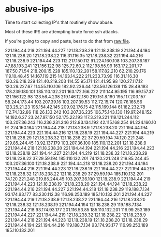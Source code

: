 # abusive-ips

Time to start collecting IP's that routinely show abuse.

Most of these IPS are attempting brute force ssh attacks.

If you're going to copy and paste, best to do that from [raw file](https://raw.githubusercontent.com/SolidServerSystems/abusive-ips/master/README.md).

221.194.44.218
221.194.44.227
121.18.238.29
121.18.238.19
221.194.44.194
121.18.238.20
121.18.238.22
116.31.116.35
121.18.238.32
221.194.44.216
121.18.238.9
221.194.44.223
112.217.150.112
91.224.160.108
103.207.36.187
47.88.193.241
121.156.122.98
125.72.60.2
112.198.55.99
163.172.201.77
187.50.71.54
218.200.15.228
185.110.132.201
58.117.82.210
62.210.29.176
119.10.48.45
14.167.119.215
14.163.14.222
211.233.73.99
116.31.116.30
120.26.218.229
121.40.219.203
114.55.95.171
121.41.95.98
120.27.117.12
120.26.227.67
114.55.110.106
182.92.236.44
123.56.126.138
115.28.49.193
178.239.180.101
185.110.132.201
163.172.166.222
211.144.95.195
116.99.157.37
121.156.122.98
123.56.4.238
219.146.12.180
219.151.8.160
195.117.203.157
58.244.173.44
103.207.39.16
103.207.39.53
112.72.15.74
120.76.165.56
123.25.21.23
195.154.42.145
209.92.176.15
42.115.169.144
61.182.232.78
112.74.132.86
118.26.133.242
103.207.36.235
106.75.143.130
119.97.248.152
14.182.6.27
23.247.97.150
52.175.22.193
117.3.219.221
119.121.244.112
103.207.36.243
116.236.231.246
212.83.134.192
42.115.168.254
91.224.160.10
91.224.160.184
221.194.44.218
121.18.238.9
121.18.238.20
221.194.44.194
221.194.44.223
221.194.44.216
121.18.238.19
221.194.44.227
221.194.44.219
121.18.238.29
121.18.238.32
121.18.238.22
37.29.59.194
74.120.221.248
219.85.244.45
13.92.137.179
103.207.36.100
185.110.132.201
121.18.238.9
221.194.44.218
121.18.238.20
221.194.44.194
221.194.44.216
221.194.44.223
121.18.238.19
221.194.44.227
221.194.44.219
121.18.238.32
121.18.238.29
121.18.238.22
37.29.59.194
185.110.132.201
74.120.221.248
219.85.244.45
103.207.36.100
121.18.238.9
221.194.44.218
121.18.238.20
221.194.44.194
221.194.44.216
221.194.44.223
121.18.238.19
221.194.44.227
221.194.44.219
121.18.238.32
121.18.238.22
121.18.238.29
37.29.59.194
185.110.132.201
74.120.221.248
219.85.244.45
103.207.36.100
121.18.238.9
221.194.44.219
221.194.44.223
121.18.238.19
121.18.238.20
221.194.44.194
121.18.238.22
221.194.44.216
221.194.44.227
221.194.44.218
121.18.238.29
119.188.7.134
93.174.93.177
83.230.112.38
116.99.253.189
185.110.132.201
221.194.44.227
221.194.44.219
121.18.238.9
121.18.238.22
221.194.44.216
121.18.238.20
121.18.238.32
121.18.238.19
221.194.44.194
121.18.238.29
119.188.7.134
221.194.44.218
93.174.93.177
201.116.53.85
185.110.132.201
116.99.253.189
221.194.44.227
221.194.44.219
121.18.238.32
121.18.238.22
121.18.238.9
221.194.44.218
221.194.44.223
121.18.238.19
121.18.238.20
121.18.238.29
221.194.44.194
221.194.44.216
119.188.7.134
93.174.93.177
116.99.253.189
185.110.132.201


